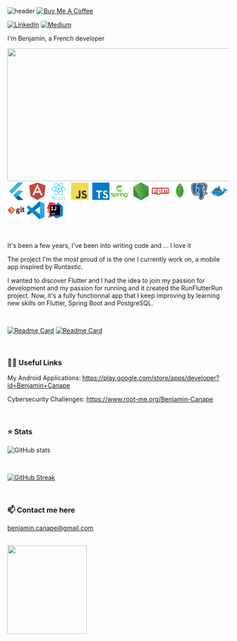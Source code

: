 ![header](https://capsule-render.vercel.app/api?type=slice&theme=radical&color=gradeient&&height=300&section=header&text=Hello%20Friend&fontSize=90)
<a href="https://buymeacoffee.com/benjamincanape" target="_blank"><img src="https://cdn.buymeacoffee.com/buttons/default-orange.png" alt="Buy Me A Coffee" height="41" width="174"></a>

<a href="https://www.linkedin.com/in/benjamin-canape/" target="_blank">![LinkedIn](https://img.shields.io/badge/linkedin-%230077B5.svg?style=for-the-badge&logo=linkedin&logoColor=white)</a>
<a href="https://medium.com/@benjamin.canape" target="_blank">![Medium](https://img.shields.io/badge/Medium-12100E?style=for-the-badge&logo=medium&logoColor=white)</a>

I'm Benjamin, a French developer

<img src="https://media.giphy.com/media/1GEATImIxEXVR79Dhk/giphy.gif" width="600" height="300"/>

<div>
  <img src="https://github.com/devicons/devicon/blob/master/icons/flutter/flutter-original.svg" title="Flutter" alt="Flutter" width="40" height="40"/>&nbsp;
  <img src="https://github.com/devicons/devicon/blob/master/icons/angularjs/angularjs-plain.svg" title="Angular" alt="Angular" width="40" height="40"/>&nbsp;
  <img src="https://github.com/devicons/devicon/blob/master/icons/react/react-original-wordmark.svg" title="React" alt="React" width="40" height="40"/>&nbsp;
  <img src="https://github.com/devicons/devicon/blob/master/icons/javascript/javascript-original.svg" title="JavaScript" alt="JavaScript" width="40" height="40"/>&nbsp;
  <img src="https://github.com/devicons/devicon/blob/master/icons//typescript/typescript-original.svg" title="typescript" **alt="typescript" width="40" height="40"/>
  <img src="https://github.com/devicons/devicon/blob/master/icons/spring/spring-original-wordmark.svg" title="Spring" alt="Spring" width="40" height="40"/>&nbsp;
  <img src="https://github.com/devicons/devicon/blob/master/icons/nodejs/nodejs-original.svg" title="Node" **alt="Node" width="40" height="40"/>
  <img src="https://github.com/devicons/devicon/blob/master/icons/npm/npm-original-wordmark.svg" title="Npm" **alt="Npm" width="40" height="40"/>
  <img src="https://github.com/devicons/devicon/blob/master/icons/mongodb/mongodb-original.svg" title="Mongo" **alt="Mongo" width="40" height="40"/>
  <img src="https://github.com/devicons/devicon/blob/master/icons/postgresql/postgresql-original.svg" title="POSTGRE" **alt="POSTGRE" width="40" height="40"/>
  <img src="https://github.com/devicons/devicon/blob/master/icons/docker/docker-original.svg" title="Docker" **alt="Docker" width="40" height="40"/>
  <img src="https://github.com/devicons/devicon/blob/master/icons/git/git-original-wordmark.svg" title="Git" **alt="Git" width="40" height="40"/>
  <img src="https://github.com/devicons/devicon/blob/master/icons/vscode/vscode-original.svg" title="vscode" **alt="vscode" width="40" height="40"/>
  <img src="https://github.com/devicons/devicon/blob/master/icons/intellij/intellij-original.svg" title="Intllij" **alt="Intellij" width="40" height="40"/>
</div>
<br/><br/>

It's been a few years, I've been into writing code and ... I love it

The project I'm the most proud of is the one I currently work on, a mobile app inspired by Runtastic.

I wanted to discover Flutter and I had the idea to join my passion for development and my passion for running and it created the RunFlutterRun project.
Now, it's a fully functionnal app that I keep improving by learning new skills on Flutter, Spring Boot and PostgreSQL.

<br/>

[![Readme Card](https://github-readme-stats.vercel.app/api/pin/?username=BenjaminCanape&repo=RunFlutterRun&theme=radical&height=20)](https://github.com/BenjaminCanape/RunFlutterRun)
[![Readme Card](https://github-readme-stats.vercel.app/api/pin/?username=BenjaminCanape&repo=RunBackEndRun&theme=radical)](https://github.com/BenjaminCanape/RunBackEndRun)

<br/>

### ✍🏻 Useful Links

My Android Applications: https://play.google.com/store/apps/developer?id=Benjamin+Canape

Cybersecurity Challenges: https://www.root-me.org/Benjamin-Canape

<br/>

### ⭐ Stats


![GitHub stats](https://github-readme-stats.vercel.app/api?username=BenjaminCanape&show_icons=true&theme=radical)

<br/>

[![GitHub Streak](http://github-readme-streak-stats.herokuapp.com?user=BenjaminCanape&theme=dark&background=000000)](https://git.io/streak-stats)


<br/>

### 📫 Contact me here 

benjamin.canape@gmail.com

<br/>
<img src="https://media.giphy.com/media/Q7SKqn3G97xpmfSOvG/giphy.gif" height="200" width="180"/>


<!--
**BenjaminCanape/BenjaminCanape** is a ✨ _special_ ✨ repository because its `README.md` (this file) appears on your GitHub profile.

Here are some ideas to get you started:

- 🔭 I’m currently working on ...
- 🌱 I’m currently learning ...
- 👯 I’m looking to collaborate on ...
- 🤔 I’m looking for help with ...
- 💬 Ask me about ...
- 📫 How to reach me: ...
- 😄 Pronouns: ...
- ⚡ Fun fact: ...
-->

